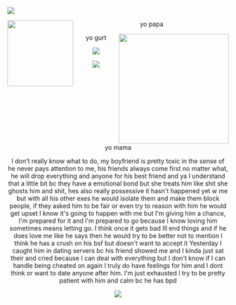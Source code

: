 <p>
  <img src="https://github.com/user-attachments/assets/69ebd30f-a2cd-420a-b058-10136739e3b7">
<p>
<p>
<p>
<p>
  
<div align="center"> 
  
<img align="left" width="150" height="150" src="https://github.com/user-attachments/assets/bff37d46-9a8e-487c-9122-7605b30cd096"/> 

yo papa
 <p>
 <p>
   
<img align="right" width="auto" height="250" src="https://github.com/user-attachments/assets/455fc49c-9b10-4550-9a8f-8ef54b58a2f2"/>

yo gurt
<p>
<p>
<img align="center" src="https://github.com/user-attachments/assets/9e54e25c-3975-4198-8930-5177a5bd6ae2">
<p>
<img align="center" src="https://github.com/user-attachments/assets/4cc86684-6683-4a56-8169-e516bfeeedfb">
<p>
 
<br clear="both"/>
yo mama
<p>
  <p>
I don't really know what to do, my boyfriend is pretty toxic in the sense of he never pays attention to me, his friends always come first no matter what, he will drop everything and anyone for his best friend and ya I understand that a little bit bc they have a emotional bond but she treats him like shit she ghosts him and shit, hes also really possessive it hasn't happened yet w me but with all his other exes he would isolate them and make them block people, if they asked him to be fair or even try to reason with him he would get upset I know it's going to happen with me but I'm giving him a chance, I'm prepared for it and l'm prepared to go because I know loving him sometimes means letting go. I think once it gets bad Ill end things and if he does love me like he says then he would try to be better not to mention I think he has a crush on his bsf but doesn't want to accept it
Yesterday I caught him in dating servers bc his friend showed me and I kinda just sat their and cried because I can deal with everything but I don't know if I can handle being cheated on again I truly do have feelings for him and I dont think or want to date anyone after him.
l'm just exhausted I try to be pretty patient with him and calm bc he has bpd
<p>
<img src="https://github.com/user-attachments/assets/7ae403de-3508-4c10-aec1-b71b2faababa">

<div align=center>
  
</p>
